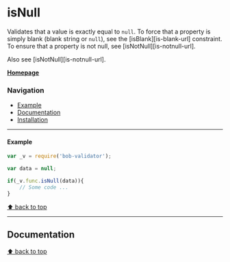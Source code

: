 # isNull
Validates that a value is exactly equal to `null`. To force that a property is simply blank (blank string or `null`), see the [isBlank][is-blank-url] constraint. To ensure that a property is not null, see [isNotNull][is-notnull-url].

Also see [isNotNull][is-notnull-url].

[**Homepage**][documentation-url]

### Navigation

* [Example](#example)
* [Documentation](#documentation)
* [Installation][installation-url]

---------------

#### Example

```javascript
var _v = require('bob-validator');

var data = null;

if(_v.func.isNull(data)){
    // Some code ...
}
```

[⬆ back to top](#navigation)

---------------

## Documentation

[⬆ back to top](#navigation)

[documentation-url]: https://github.com/alexeybob/bob-validator/blob/master/README.md#documentation
[installation-url]: https://github.com/alexeybob/bob-validator/blob/master/README.md#installation-and-using